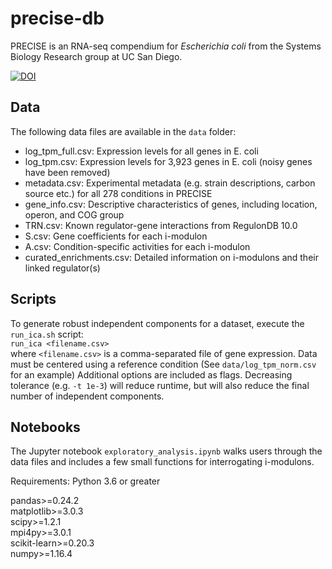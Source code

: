 # precise-db

PRECISE is an RNA-seq compendium for _Escherichia coli_ from the Systems Biology Research group at UC San Diego.

[![DOI](https://zenodo.org/badge/187104662.svg)](https://zenodo.org/badge/latestdoi/187104662)

## Data
The following data files are available in the `data` folder:
* log_tpm_full.csv: Expression levels for all genes in E. coli
* log_tpm.csv: Expression levels for 3,923 genes in E. coli (noisy genes have been removed)
* metadata.csv: Experimental metadata (e.g. strain descriptions, carbon source etc.) for all 278 conditions in PRECISE
* gene_info.csv: Descriptive characteristics of genes, including location, operon, and COG group
* TRN.csv: Known regulator-gene interactions from RegulonDB 10.0
* S.csv: Gene coefficients for each i-modulon
* A.csv: Condition-specific activities for each i-modulon
* curated_enrichments.csv: Detailed information on i-modulons and their linked regulator(s)

## Scripts
To generate robust independent components for a dataset, execute the `run_ica.sh` script:  
`run_ica <filename.csv>`  
where `<filename.csv>` is a comma-separated file of gene expression. Data must be centered using a reference condition (See `data/log_tpm_norm.csv` for an example)
Additional options are included as flags. Decreasing tolerance (e.g. `-t 1e-3`) will reduce runtime, but will also reduce the final number of independent components.

## Notebooks
The Jupyter notebook `exploratory_analysis.ipynb` walks users through the data files and includes a few small functions for interrogating i-modulons.

Requirements:
Python 3.6 or greater

pandas>=0.24.2  
matplotlib>=3.0.3  
scipy>=1.2.1  
mpi4py>=3.0.1  
scikit-learn>=0.20.3  
numpy>=1.16.4  

